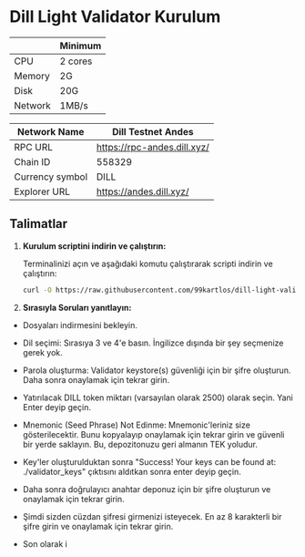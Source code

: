 # Dill Light Validator Kurulum 

|  | Minimum |
| --- | --- |
| CPU | 2 cores |
| Memory | 2G |
| Disk | 20G |
| Network | 1MB/s |

| Network Name | Dill Testnet Andes |
| --- | --- |
| RPC URL | https://rpc-andes.dill.xyz/ |
| Chain ID | 558329 |
| Currency symbol | DILL |
| Explorer URL | https://andes.dill.xyz/ |

## Talimatlar

1. **Kurulum scriptini indirin ve çalıştırın:**

   Terminalinizi açın ve aşağıdaki komutu çalıştırarak scripti indirin ve çalıştırın:

   ```sh
   curl -O https://raw.githubusercontent.com/99kartlos/dill-light-validator-setup/main/setup_light_validator.sh && chmod +x setup_light_validator.sh && ./setup_light_validator.sh


2. **Sırasıyla Soruları yanıtlayın:**

- Dosyaları indirmesini bekleyin.

- Dil seçimi: Sırasıya 3 ve 4'e basın. İngilizce dışında bir şey seçmenize gerek yok.

- Parola oluşturma: Validator keystore(s) güvenliği için bir şifre oluşturun. Daha sonra onaylamak için tekrar girin.

- Yatırılacak DILL token miktarı (varsayılan olarak 2500) olarak seçin. Yani Enter deyip geçin.

- Mnemonic (Seed Phrase) Not Edinme: Mnemonic'leriniz size gösterilecektir. Bunu kopyalayıp onaylamak için tekrar girin ve güvenli bir yerde saklayın. Bu, depozitonuzu geri almanın TEK yoludur.

- Key'ler oluşturulduktan sonra  "Success! Your keys can be found at: ./validator_keys" çıktısını aldıtkan sonra enter deyip geçin.

- Daha sonra doğrulayıcı anahtar deponuz için bir şifre oluşturun ve onaylamak için tekrar girin.

- Şimdi sizden cüzdan şifresi girmenizi isteyecek. En az 8 karakterli bir şifre girin ve onaylamak için tekrar girin.

- Son olarak i

